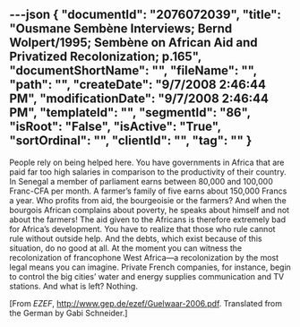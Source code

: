 ---json
{
  "documentId": "2076072039",
  "title": "Ousmane Sembène Interviews; Bernd Wolpert/1995; Sembène on African Aid and Privatized Recolonization; p.165",
  "documentShortName": "",
  "fileName": "",
  "path": "",
  "createDate": "9/7/2008 2:46:44 PM",
  "modificationDate": "9/7/2008 2:46:44 PM",
  "templateId": "",
  "segmentId": "86",
  "isRoot": "False",
  "isActive": "True",
  "sortOrdinal": "",
  "clientId": "",
  "tag": ""
}
---

People rely on being helped here. You have governments in Africa that are paid far too high salaries in comparison to the productivity of their country. In Senegal a member of parliament earns between 80,000 and 100,000 Franc-CFA per month. A farmer’s family of five earns about 150,000 Francs a year. Who profits from aid, the bourgeoisie or the farmers? And when the bourgois African complains about poverty, he speaks about himself and not about the farmers! The aid given to the Africans is therefore extremely bad for Africa’s development. You have to realize that those who rule cannot rule without outside help. And the debts, which exist because of this situation, do no good at all. At the moment you can witness the recolonization of francophone West Africa—a recolonization by the most legal means you can imagine. Private French companies, for instance, begin to control the big cities’ water and energy supplies communication and TV stations. And what is left? Nothing.

[From *EZEF*, http://www.gep.de/ezef/Guelwaar-2006.pdf. Translated from the German by Gabi Schneider.]
